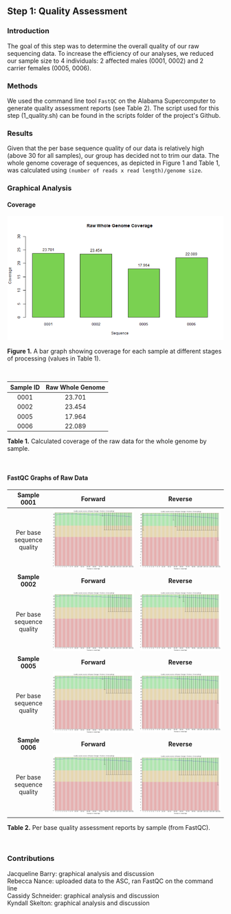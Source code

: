 ## Step 1: Quality Assessment 

### Introduction

The goal of this step was to determine the overall quality of our raw sequencing data. To increase the efficiency of our analyses, we reduced our sample size to 4 individuals: 2 affected males (0001, 0002) and 2 carrier females (0005, 0006).

### Methods
We used the command line tool `FastQC` on the Alabama Supercomputer to generate quality assessment reports (see Table 2). The script used for this step (1_quality.sh) can be found in the scripts folder of the project's Github.

### Results  
Given that the per base sequence quality of our data is relatively high (above 30 for all samples), our group has decided not to trim our data. The whole genome coverage of sequences, as depicted in Figure 1 and Table 1, was calculated using `(number of reads x read length)/genome size`.


### Graphical Analysis

#### Coverage

<img src="analysis/0_figures/1_coverage.png"  alt="Raw Data Whole Genome Coverage Bar Graph">  

__Figure 1.__ A bar graph showing coverage for each sample at different stages of processing (values in Table 1).  

<br>

| Sample ID | Raw Whole Genome |
|:---------:|:----------------:|
|   0001    |      23.701      |
|   0002    |      23.454      |
|   0005    |      17.964      |
|   0006    |      22.089      |

__Table 1.__ Calculated coverage of the raw data for the whole genome by sample.  

<br>

#### FastQC Graphs of Raw Data

| __Sample 0001__ |  __Forward__ | __Reverse__ |
| :------: | :------: | :------: |
|Per base sequence quality|<img src="analysis/1_fastqc_reports/0001_1_fastqc/Images/per_base_quality.png"  alt="Per Base Quality of Foward Reads from Sample 0001">|<img src="analysis/1_fastqc_reports/0001_2_fastqc/Images/per_base_quality.png"  alt="Per Base Quality of Reverse Reads from Sample 0001">|
| __Sample 0002__ |  __Forward__ | __Reverse__ |
|Per base sequence quality |<img src="analysis/1_fastqc_reports/0002_1_fastqc/Images/per_base_quality.png"  alt="Per Base Quality of Foward Reads from Sample 0002">|<img src="analysis/1_fastqc_reports/0002_2_fastqc/Images/per_base_quality.png"  alt="Per Base Quality of Reverse Reads from Sample 0002">| 
| __Sample 0005__ |  __Forward__ | __Reverse__ |
|Per base sequence quality|<img src="analysis/1_fastqc_reports/0005_1_fastqc/Images/per_base_quality.png"  alt="Per Base Quality of Foward Reads from Sample 0005">|<img src="analysis/1_fastqc_reports/0005_2_fastqc/Images/per_base_quality.png"  alt="Per Base Quality of Reverse Reads from Sample 0005">|
| __Sample 0006__ |  __Forward__ | __Reverse__ |
|Per base sequence quality|<img src="analysis/1_fastqc_reports/0006_1_fastqc/Images/per_base_quality.png"  alt="Per Base Quality of Foward Reads from Sample 0006">|<img src="analysis/1_fastqc_reports/0006_2_fastqc/Images/per_base_quality.png"  alt="Per Base Quality of Reverse Reads from Sample 0006">|

__Table 2.__ Per base quality assessment reports by sample (from FastQC). 

<br>








### Contributions

Jacqueline Barry: graphical analysis and discussion  
Rebecca Nance: uploaded data to the ASC, ran FastQC on the command line   
Cassidy Schneider: graphical analysis and discussion   
Kyndall Skelton: graphical analysis and discussion  
